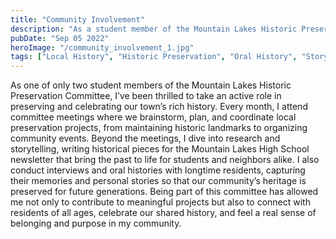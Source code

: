 ```yaml
---
title: "Community Involvement"
description: "As a student member of the Mountain Lakes Historic Preservation Committee, I participate in projects that celebrate and document our shared history; contributing to the community through historical research, writing, and oral histories, helping preserve local stories and heritage."
pubDate: "Sep 05 2022"
heroImage: "/community_involvement_1.jpg"
tags: ["Local History", "Historic Preservation", "Oral History", "Storytelling", "Intergenerational Connection", "Public Humanities"]
---
```

As one of only two student members of the Mountain Lakes Historic Preservation Committee, I’ve been thrilled to take an active role in preserving and celebrating our town’s rich history. Every month, I attend committee meetings where we brainstorm, plan, and coordinate local preservation projects, from maintaining historic landmarks to organizing community events. Beyond the meetings, I dive into research and storytelling, writing historical pieces for the Mountain Lakes High School newsletter that bring the past to life for students and neighbors alike. I also conduct interviews and oral histories with longtime residents, capturing their memories and personal stories so that our community’s heritage is preserved for future generations. Being part of this committee has allowed me not only to contribute to meaningful projects but also to connect with residents of all ages, celebrate our shared history, and feel a real sense of belonging and purpose in my community.